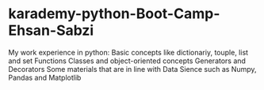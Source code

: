 # karademy-python-Boot-Camp-Ehsan-Sabzi
My work experience in python:
Basic concepts like dictionariy, touple, list and set
Functions
Classes and object-oriented concepts
Generators and Decorators
Some materials that are in line with Data Sience such as Numpy, Pandas and Matplotlib
